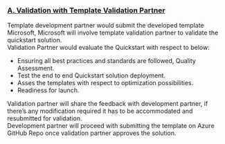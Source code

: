 <font style="segoe ui"><h3><b><u>A.	Validation with Template Validation Partner</u></b></h3>
<p>Template development partner would submit the  developed template Microsoft, Microsoft will involve template validation  partner to validate the quickstart solution. <br>
  Validation Partner would evaluate the Quickstart  with respect to below:</p>
<ul>
  <li>Ensuring all best practices and standards are  followed, Quality Assessment.</li>
  <li>Test the end to end Quickstart solution  deployment.</li>
  <li>Asses the templates with respect to  optimization possibilities.</li>
  <li>Readiness for launch.</li>
</ul>
<p>Validation partner will share the feedback  with development partner, if there&rsquo;s any modification required it has to be accommodated  and resubmitted for validation.<br>
  Development partner will proceed with  submitting the template on Azure GitHub Repo once validation partner approves  the solution.</p></font>
